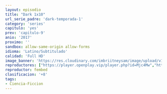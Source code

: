 ```yaml
---
layout: episodio
title: "Dark 1x10"
url_serie_padre: 'dark-temporada-1'
category: 'series'
capitulo: 'yes'
prev: 'capitulo-9'
anio: '2017'
proximo: ''
sandbox: allow-same-origin allow-forms
idioma: 'Latino/Subtitulado'
calidad: 'Full HD'
image_banner: 'https://res.cloudinary.com/imbriitneysam/image/upload/v1547164649/dark-banner-min.jpg'
reproductores: ["https://player.openplay.vip/player.php?id=Mjc4Mw","https://api.cuevana3.io/rr/gd.php?h=ek5lbm9xYWNrS0xJMVp5b21KREk0dFBLbjVkaHhkRGdrOG1jbnBpUnhhS1Z2SktpbWNyUnVzYVFxS3VKM05Xa21NYXRYNG5GME16WXBKcUFmS3pSeXFtU3FadVkyUT09"]
reproductor: fembed
clasificacion: '+8'
tags:
- Ciencia-Ficcion
---
```












